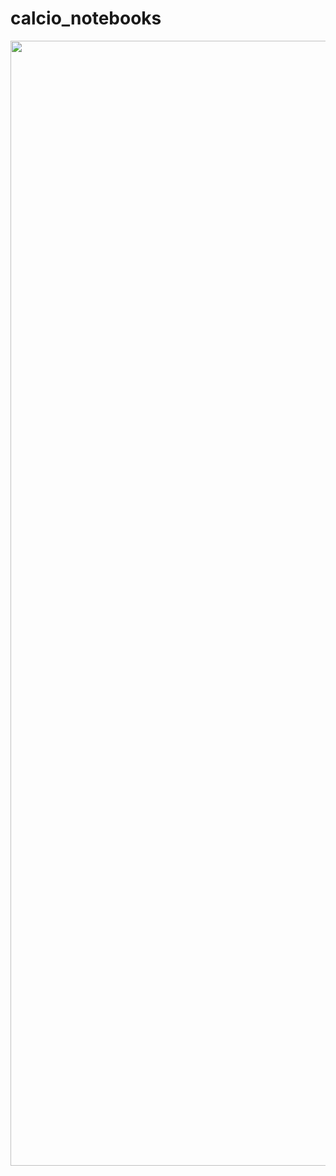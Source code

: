 # calcio_notebooks
<div>
    <a href="https://raw.githubusercontent.com/cappelchi/calcio_notebooks/main/FOOT-HOME-1_hasprem_profit_report.html" target="_blank" title="England - Premier League vs. Global profile" style="display: block; text-align: center;"><img src="https://plotly.com/~cappelchi/187.png?share_key=BTvjpBVg0XS9RcRG88sUIO" alt="England - Premier League vs. Global profile" style="max-width: 100%;width: 1800px;"  width="1800" onerror="this.onerror=null;this.src='https://plotly.com/404.png';" /></a>
    <script data-plotly="cappelchi:187" sharekey-plotly="BTvjpBVg0XS9RcRG88sUIO" src="https://plotly.com/embed.js" async></script>
</div>
